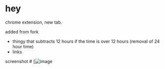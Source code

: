 hey
===

chrome extension, new tab. 


added from fork
- thingy that subtracts 12 hours if the time is over 12 hours (removal of 24 hour time)
- links



screenshot #
[![image](http://i.imgur.com/EA6PkN6.png) 
